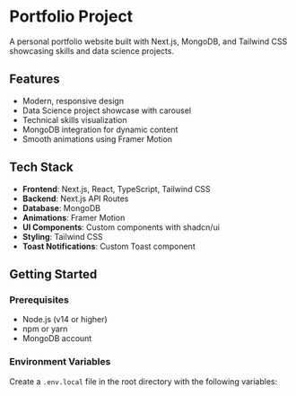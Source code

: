 # Portfolio Project

A personal portfolio website built with Next.js, MongoDB, and Tailwind CSS showcasing skills and data science projects.

## Features

- Modern, responsive design
- Data Science project showcase with carousel
- Technical skills visualization
- MongoDB integration for dynamic content
- Smooth animations using Framer Motion

## Tech Stack

- **Frontend**: Next.js, React, TypeScript, Tailwind CSS
- **Backend**: Next.js API Routes
- **Database**: MongoDB
- **Animations**: Framer Motion
- **UI Components**: Custom components with shadcn/ui
- **Styling**: Tailwind CSS
- **Toast Notifications**: Custom Toast component

## Getting Started

### Prerequisites

- Node.js (v14 or higher)
- npm or yarn
- MongoDB account

### Environment Variables

Create a `.env.local` file in the root directory with the following variables:

